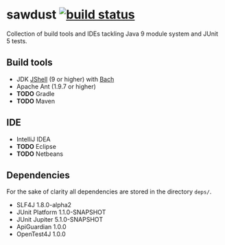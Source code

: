 # sawdust [![build status](https://travis-ci.org/micromata/sawdust.svg?branch=master)](https://travis-ci.org/micromata/sawdust)
Collection of build tools and IDEs tackling Java 9 module system and JUnit 5 tests.

## Build tools

- JDK [JShell] (9 or higher) with [Bach]
- Apache Ant (1.9.7 or higher)
- **TODO** Gradle
- **TODO** Maven

## IDE

- IntelliJ IDEA
- **TODO** Eclipse
- **TODO** Netbeans

## Dependencies

For the sake of clarity all dependencies are stored in the directory `deps/`.

- SLF4J 1.8.0-alpha2
- JUnit Platform 1.1.0-SNAPSHOT
- JUnit Jupiter 5.1.0-SNAPSHOT
- ApiGuardian 1.0.0
- OpenTest4J 1.0.0

[Bach]: https://github.com/sormuras/bach
[JShell]: https://docs.oracle.com/javase/9/jshell/introduction-jshell.htm#JSHEL-GUID-630F27C8-1195-4989-9F6B-2C51D46F52C8
